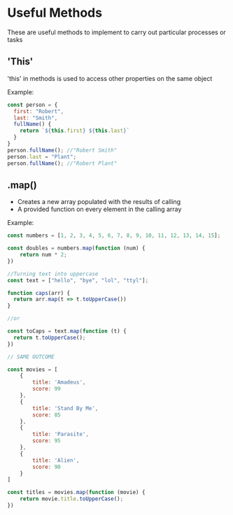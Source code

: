 # Useful Methods
These are useful methods to implement to carry out particular processes or tasks

## 'This' 
'this' in methods is used to access other properties on the same object

Example:
```js
const person = {
  first: "Robert",
  last: "Smith",
  fullName() {
    return `${this.first} ${this.last}`
  }
}
person.fullName(); //"Robert Smith"
person.last = "Plant";
person.fullName(); //"Robert Plant"
```

## .map()
- Creates a new array populated with the results of calling
- A provided function on every element in the calling array

Example: 
```js
const numbers = [1, 2, 3, 4, 5, 6, 7, 8, 9, 10, 11, 12, 13, 14, 15];

const doubles = numbers.map(function (num) {
    return num * 2;
})

//Turning text into uppercase
const text = ["hello", "bye", "lol", "ttyl"];

function caps(arr) {
  return arr.map(t => t.toUpperCase())
}

//or

const toCaps = text.map(function (t) {
  return t.toUpperCase();
})

// SAME OUTCOME

const movies = [
    {
        title: 'Amadeus',
        score: 99
    },
    {
        title: 'Stand By Me',
        score: 85
    },
    {
        title: 'Parasite',
        score: 95
    },
    {
        title: 'Alien',
        score: 90
    }
]

const titles = movies.map(function (movie) {
    return movie.title.toUpperCase();
})
```